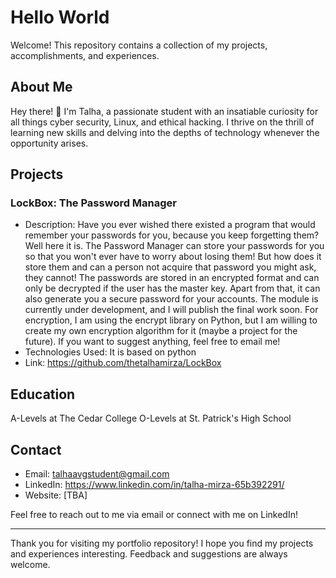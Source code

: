 # Hello World

Welcome! This repository contains a collection of my projects, accomplishments, and experiences.

## About Me

Hey there! 👋 I'm Talha, a passionate student with an insatiable curiosity for all things cyber security, Linux, and ethical hacking. I thrive on the thrill of learning new skills and delving into the depths of technology whenever the opportunity arises.

## Projects

### LockBox: The Password Manager
- Description: Have you ever wished there existed a program that would remember your passwords for you, because you keep forgetting them? Well here it is. The Password Manager can store your passwords for you so that you won't ever have to worry about losing them! But how does it store them and can a person not acquire that password you might ask, they cannot! The passwords are stored in an encrypted format and can only be decrypted if the user has the master key. Apart from that, it can also generate you a secure password for your accounts.
  The module is currently under development, and I will publish the final work soon. For encryption, I am using the encrypt library on Python, but I am willing to create my own encryption algorithm for it (maybe a project for the future). If you want to suggest anything, feel free to email me!
- Technologies Used: It is based on python
- Link: https://github.com/thetalhamirza/LockBox

## Education

A-Levels at The Cedar College
O-Levels at St. Patrick's High School

## Contact

- Email: talhaavgstudent@gmail.com  
- LinkedIn: https://www.linkedin.com/in/talha-mirza-65b392291/
- Website: [TBA]

Feel free to reach out to me via email or connect with me on LinkedIn!

---

Thank you for visiting my portfolio repository! I hope you find my projects and experiences interesting. Feedback and suggestions are always welcome.
